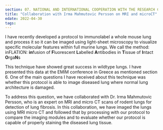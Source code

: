 ```yaml
---
section: 07. NATIONAL AND INTERNATIONAL COOPERATION WITH THE RESEARCH COMMUNITY
title: "Collaboration with Irma Mahmutovic Persson on MRI and microCT"
edate: 2022-04-30
tags:
---
```


I have recently developed a protocol to immunolabel a whole mouse lung and process it so it can be imaged using light-sheet microscopy to visualize specific molecular features within full murine lungs. We call the method:  inFLATION: **in**fusion of **F**luorescent **L**abelled **A**ntibodies in **T**issue of **I**ntact **O**rga**N**s

This technique have showed great success in wildtype lungs. I have presented this data at the EMIM conference in Greece as mentioned section 6. One of the main questions I have received about this technique was whether this protocol is able to image diseased lung where normal lung architecture is damaged. 

To address this question, we have collaborated with Dr. Irma Mahmutovic Persson, who is an expert on MRI and micro CT scans of rodent lungs for detection of lung fibrosis. In this collaboration, we have imaged the lungs using MRI micro CT and followed that by processing with our protocol to compare the imaging modules and to evaluate whether our protocol is capable of properly staining the diseased lung tissue.